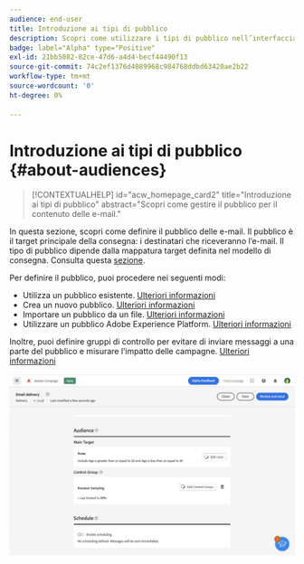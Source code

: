 ```yaml
---
audience: end-user
title: Introduzione ai tipi di pubblico
description: Scopri come utilizzare i tipi di pubblico nell’interfaccia utente di Campaign Web
badge: label="Alpha" type="Positive"
exl-id: 21bb5082-82ce-47d6-a4d4-becf44490f13
source-git-commit: 74c2ef1376d4089968c984768ddbd63420ae2b22
workflow-type: tm+mt
source-wordcount: '0'
ht-degree: 0%

---
```



# Introduzione ai tipi di pubblico {#about-audiences}

>[!CONTEXTUALHELP]
>id="acw_homepage_card2"
>title="Introduzione ai tipi di pubblico"
>abstract="Scopri come gestire il pubblico per il contenuto delle e-mail."

<!--
Audience only created for the delivery, not available later-->


<!--
Three ways:
* existing audience

Campaign or AEP Audiences

* create new on the fly

query like AEP segment builder (same component with campaign data)

* import from file

show use case with a new audience creation (or import from file?)

control groups like acc: exract, random, based on attribute
-->

In questa sezione, scopri come definire il pubblico delle e-mail. Il pubblico è il target principale della consegna: i destinatari che riceveranno l’e-mail. Il tipo di pubblico dipende dalla mappatura target definita nel modello di consegna. Consulta questa [sezione](../email/create-email.md).

Per definire il pubblico, puoi procedere nei seguenti modi:

* Utilizza un pubblico esistente. [Ulteriori informazioni](add-audience.md)
* Crea un nuovo pubblico. [Ulteriori informazioni](segment-builder.md)
* Importare un pubblico da un file. [Ulteriori informazioni](import-audience.md)
* Utilizzare un pubblico Adobe Experience Platform. [Ulteriori informazioni](aep-audience.md)

Inoltre, puoi definire gruppi di controllo per evitare di inviare messaggi a una parte del pubblico e misurare l’impatto delle campagne. [Ulteriori informazioni](control-group.md)

![](assets/about-audience.png)
